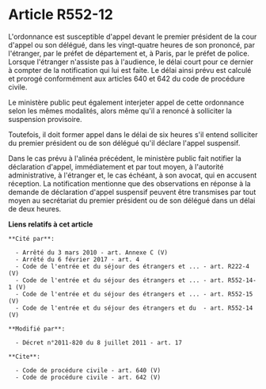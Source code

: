# Article R552-12

L'ordonnance est susceptible d'appel devant le premier président de la cour d'appel ou son délégué, dans les vingt-quatre
heures de son prononcé, par l'étranger, par le préfet de département et, à Paris, par le préfet de police. Lorsque l'étranger
n'assiste pas à l'audience, le délai court pour ce dernier à compter de la notification qui lui est faite. Le délai ainsi
prévu est calculé et prorogé conformément aux articles 640 et 642 du code de procédure civile. 

Le ministère public peut également interjeter appel de cette ordonnance selon les mêmes modalités, alors même qu'il a renoncé
à solliciter la suspension provisoire. 

Toutefois, il doit former appel dans le délai de six heures s'il entend solliciter du premier président ou de son délégué
qu'il déclare l'appel suspensif. 

Dans le cas prévu à l'alinéa précédent, le ministère public fait notifier la déclaration d'appel, immédiatement et par tout
moyen, à l'autorité administrative, à l'étranger et, le cas échéant, à son avocat, qui en accusent réception. La notification
mentionne que des observations en réponse à la demande de déclaration d'appel suspensif peuvent être transmises par tout
moyen au secrétariat du premier président ou de son délégué dans un délai de deux heures.

**Liens relatifs à cet article**

	**Cité par**:

	  - Arrêté du 3 mars 2010 - art. Annexe C (V)
	  - Arrêté du 6 février 2017 - art. 4
	  - Code de l'entrée et du séjour des étrangers et ... - art. R222-4 (V)
	  - Code de l'entrée et du séjour des étrangers et ... - art. R552-14-1 (V)
	  - Code de l'entrée et du séjour des étrangers et ... - art. R552-15 (V)
	  - Code de l'entrée et du séjour des étrangers et du  - art. R552-14 (V)

	**Modifié par**:

	  - Décret n°2011-820 du 8 juillet 2011 - art. 17

	**Cite**:

	  - Code de procédure civile - art. 640 (V)
	  - Code de procédure civile - art. 642 (V)
